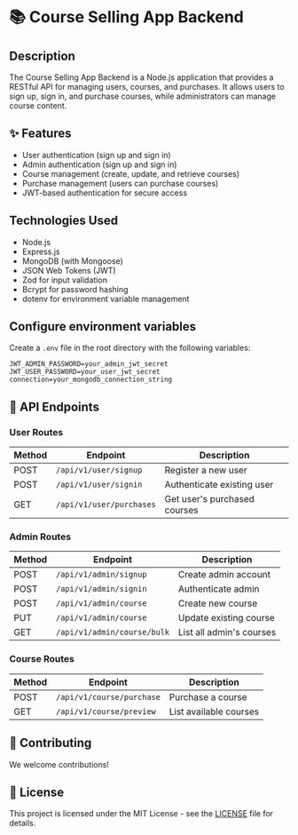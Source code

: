 # 📚 Course Selling App Backend

## Description
The Course Selling App Backend is a Node.js application that provides a RESTful API for managing users, courses, and purchases. It allows users to sign up, sign in, and purchase courses, while administrators can manage course content.

## ✨ Features
- User authentication (sign up and sign in)
- Admin authentication (sign up and sign in)
- Course management (create, update, and retrieve courses)
- Purchase management (users can purchase courses)
- JWT-based authentication for secure access

## Technologies Used
- Node.js
- Express.js
- MongoDB (with Mongoose)
- JSON Web Tokens (JWT)
- Zod for input validation
- Bcrypt for password hashing
- dotenv for environment variable management

## Configure environment variables
Create a `.env` file in the root directory with the following variables:
```env
JWT_ADMIN_PASSWORD=your_admin_jwt_secret
JWT_USER_PASSWORD=your_user_jwt_secret
connection=your_mongodb_connection_string
```


## 📡 API Endpoints

### User Routes

| Method | Endpoint | Description |
|--------|----------|-------------|
| POST | `/api/v1/user/signup` | Register a new user |
| POST | `/api/v1/user/signin` | Authenticate existing user |
| GET | `/api/v1/user/purchases` | Get user's purchased courses |

### Admin Routes

| Method | Endpoint | Description |
|--------|----------|-------------|
| POST | `/api/v1/admin/signup` | Create admin account |
| POST | `/api/v1/admin/signin` | Authenticate admin |
| POST | `/api/v1/admin/course` | Create new course |
| PUT | `/api/v1/admin/course` | Update existing course |
| GET | `/api/v1/admin/course/bulk` | List all admin's courses |

### Course Routes

| Method | Endpoint | Description |
|--------|----------|-------------|
| POST | `/api/v1/course/purchase` | Purchase a course |
| GET | `/api/v1/course/preview` | List available courses |


## 🤝 Contributing

We welcome contributions!

## 📝 License

This project is licensed under the MIT License - see the [LICENSE](LICENSE) file for details.

